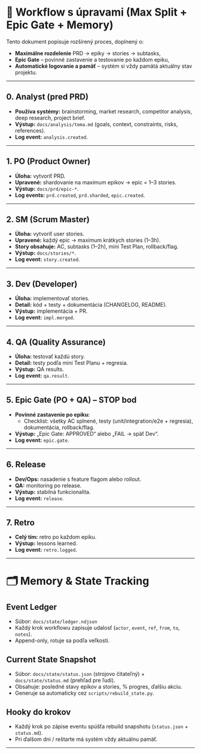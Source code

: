 # 🔄 Workflow s úpravami (Max Split + Epic Gate + Memory)

Tento dokument popisuje rozšírený proces, doplnený o:
- **Maximálne rozdelenie** PRD → epiky → stories → subtasks,
- **Epic Gate** – povinné zastavenie a testovanie po každom epiku,
- **Automatické logovanie a pamäť** – systém si vždy pamätá aktuálny stav projektu.

---

## 0. Analyst (pred PRD)
- **Používa systémy:** brainstorming, market research, competitor analysis, deep research, project brief.  
- **Výstup:** `docs/analysis/tema.md` (goals, context, constraints, risks, references).  
- **Log event:** `analysis.created`.

---

## 1. PO (Product Owner)
- **Úloha:** vytvoriť PRD.  
- **Upravené:** shardovanie na maximum epikov → epic = 1–3 stories.  
- **Výstup:** `docs/prd/epic-*`.  
- **Log events:** `prd.created`, `prd.sharded`, `epic.created`.

---

## 2. SM (Scrum Master)
- **Úloha:** vytvoriť user stories.  
- **Upravené:** každý epic → maximum krátkych stories (1–3h).  
- **Story obsahuje:** AC, subtasks (1–2h), mini Test Plan, rollback/flag.  
- **Výstup:** `docs/stories/*`.  
- **Log event:** `story.created`.

---

## 3. Dev (Developer)
- **Úloha:** implementovať stories.  
- **Detail:** kód + testy + dokumentácia (CHANGELOG, README).  
- **Výstup:** implementácia + PR.  
- **Log event:** `impl.merged`.

---

## 4. QA (Quality Assurance)
- **Úloha:** testovať každú story.  
- **Detail:** testy podľa mini Test Planu + regresia.  
- **Výstup:** QA results.  
- **Log event:** `qa.result`.

---

## 5. Epic Gate (PO + QA) – **STOP bod**
- **Povinné zastavenie po epiku:**  
  - Checklist: všetky AC splnené, testy (unit/integration/e2e + regresia), dokumentácia, rollback/flag.  
- **Výstup:** „Epic Gate: APPROVED“ alebo „FAIL → späť Dev“.  
- **Log event:** `epic.gate`.

---

## 6. Release
- **Dev/Ops:** nasadenie s feature flagom alebo rollout.  
- **QA:** monitoring po release.  
- **Výstup:** stabilná funkcionalita.  
- **Log event:** `release`.

---

## 7. Retro
- **Celý tím:** retro po každom epiku.  
- **Výstup:** lessons learned.  
- **Log event:** `retro.logged`.

---

# 🗂️ Memory & State Tracking

## Event Ledger
- Súbor: `docs/state/ledger.ndjson`  
- Každý krok workflowu zapisuje udalosť (`actor`, `event`, `ref`, `from`, `to`, `notes`).  
- Append-only, rotuje sa podľa veľkosti.

## Current State Snapshot
- Súbor: `docs/state/status.json` (strojovo čitateľný) + `docs/state/status.md` (prehľad pre ľudí).  
- Obsahuje: posledné stavy epikov a stories, % progres, ďalšiu akciu.  
- Generuje sa automaticky cez `scripts/rebuild_state.py`.

## Hooky do krokov
- Každý krok po zápise eventu spúšťa rebuild snapshotu (`status.json` + `status.md`).  
- Pri ďalšom dni / reštarte má systém vždy aktuálnu pamäť.

---
